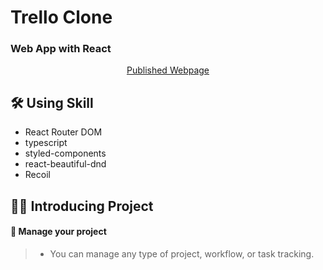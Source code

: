 # Trello Clone 

### Web App with React 
<p align='center'>
    <a href="https://serinryu.github.io/react-cointracker/">Published Webpage</a>
</p>


## 🛠 Using Skill
- React Router DOM
- typescript
- styled-components
- react-beautiful-dnd
- Recoil 


## 💁‍♂️ Introducing Project

#### 🔎 Manage your project
> - You can manage any type of project, workflow, or task tracking.

